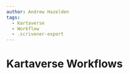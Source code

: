 ```yaml
---
author: Andrew Hazelden
tags:
  - Kartaverse
  - Workflow
  - .scrivener-export
---
```


# Kartaverse Workflows